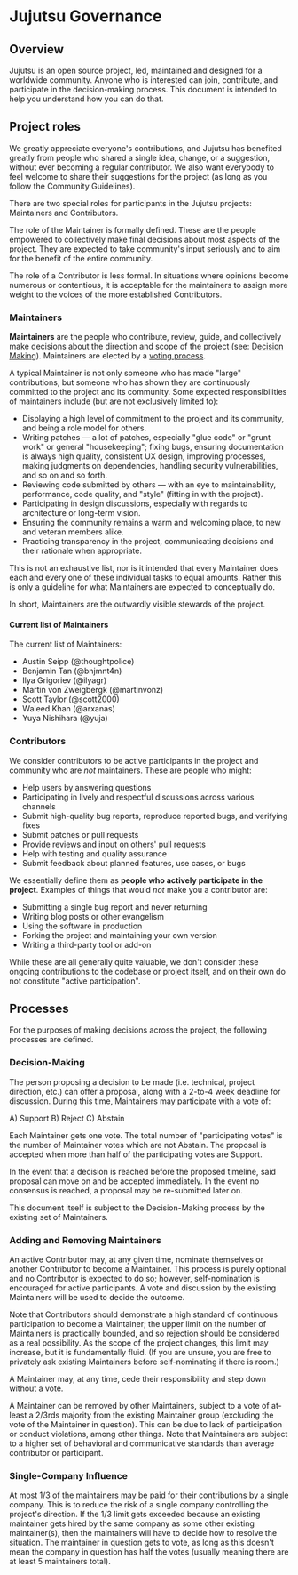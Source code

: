# Jujutsu Governance

## Overview

Jujutsu is an open source project, led, maintained and designed for a worldwide
community. Anyone who is interested can join, contribute, and participate in the
decision-making process. This document is intended to help you understand how
you can do that.

## Project roles

We greatly appreciate everyone's contributions, and Jujutsu has benefited
greatly from people who shared a single idea, change, or a suggestion, without
ever becoming a regular contributor. We also want everybody to feel welcome to
share their suggestions for the project (as long as you follow the Community
Guidelines).

There are two special roles for participants in the Jujutsu projects:
Maintainers and Contributors.

The role of the Maintainer is formally defined. These are the people empowered
to collectively make final decisions about most aspects of the project. They are
expected to take community's input seriously and to aim for the benefit of the
entire community.

The role of a Contributor is less formal. In situations where opinions become
numerous or contentious, it is acceptable for the maintainers to assign more
weight to the voices of the more established Contributors.

### Maintainers

**Maintainers** are the people who contribute, review, guide, and collectively
make decisions about the direction and scope of the project (see:
[Decision Making](#decision-making)). Maintainers are elected by a
[voting process](#adding-and-removing-maintainers).

A typical Maintainer is not only someone who has made "large" contributions, but
someone who has shown they are continuously committed to the project and its
community. Some expected responsibilities of maintainers include (but are not
exclusively limited to):

- Displaying a high level of commitment to the project and its community, and
  being a role model for others.
- Writing patches &mdash; a lot of patches, especially "glue code" or "grunt
  work" or general "housekeeping"; fixing bugs, ensuring documentation is always
  high quality, consistent UX design, improving processes, making judgments on
  dependencies, handling security vulnerabilities, and so on and so forth.
- Reviewing code submitted by others &mdash; with an eye to maintainability,
  performance, code quality, and "style" (fitting in with the project).
- Participating in design discussions, especially with regards to architecture
  or long-term vision.
- Ensuring the community remains a warm and welcoming place, to new and veteran
  members alike.
- Practicing transparency in the project, communicating decisions and their
  rationale when appropriate.


This is not an exhaustive list, nor is it intended that every Maintainer does
each and every one of these individual tasks to equal amounts. Rather this is
only a guideline for what Maintainers are expected to conceptually do.

In short, Maintainers are the outwardly visible stewards of the project.

#### Current list of Maintainers

The current list of Maintainers:

- Austin Seipp (@thoughtpolice)
- Benjamin Tan (@bnjmnt4n)
- Ilya Grigoriev (@ilyagr)
- Martin von Zweigbergk (@martinvonz)
- Scott Taylor (@scott2000)
- Waleed Khan (@arxanas)
- Yuya Nishihara (@yuja)

### Contributors

We consider contributors to be active participants in the project and community
who are _not_ maintainers. These are people who might:

- Help users by answering questions
- Participating in lively and respectful discussions across various channels
- Submit high-quality bug reports, reproduce reported bugs, and verifying fixes
- Submit patches or pull requests
- Provide reviews and input on others' pull requests
- Help with testing and quality assurance
- Submit feedback about planned features, use cases, or bugs

We essentially define them as **people who actively participate in the
project**. Examples of things that would _not_ make you a contributor are:

- Submitting a single bug report and never returning
- Writing blog posts or other evangelism
- Using the software in production
- Forking the project and maintaining your own version
- Writing a third-party tool or add-on

While these are all generally quite valuable, we don't consider these ongoing
contributions to the codebase or project itself, and on their own do not
constitute "active participation".

## Processes

For the purposes of making decisions across the project, the following processes
are defined.

### Decision-Making

The person proposing a decision to be made (i.e. technical, project direction,
etc.) can offer a proposal, along with a 2-to-4 week deadline for discussion.
During this time, Maintainers may participate with a vote of:

A) Support B) Reject C) Abstain

Each Maintainer gets one vote. The total number of "participating votes" is the
number of Maintainer votes which are not Abstain. The proposal is accepted when
more than half of the participating votes are Support.

In the event that a decision is reached before the proposed timeline, said
proposal can move on and be accepted immediately. In the event no consensus is
reached, a proposal may be re-submitted later on.

This document itself is subject to the Decision-Making process by the existing
set of Maintainers.

### Adding and Removing Maintainers

An active Contributor may, at any given time, nominate themselves or another
Contributor to become a Maintainer. This process is purely optional and no
Contributor is expected to do so; however, self-nomination is encouraged for
active participants. A vote and discussion by the existing Maintainers will be
used to decide the outcome.

Note that Contributors should demonstrate a high standard of continuous
participation to become a Maintainer; the upper limit on the number of
Maintainers is practically bounded, and so rejection should be considered as a
real possibility. As the scope of the project changes, this limit may increase,
but it is fundamentally fluid. (If you are unsure, you are free to privately ask
existing Maintainers before self-nominating if there is room.)

A Maintainer may, at any time, cede their responsibility and step down without a
vote.

A Maintainer can be removed by other Maintainers, subject to a vote of at-least
a 2/3rds majority from the existing Maintainer group (excluding the vote of the
Maintainer in question). This can be due to lack of participation or conduct
violations, among other things. Note that Maintainers are subject to a higher
set of behavioral and communicative standards than average contributor or
participant.

### Single-Company Influence

At most 1/3 of the maintainers may be paid for their contributions by a single
company. This is to reduce the risk of a single company controlling the
project's direction. If the 1/3 limit gets exceeded because an existing
maintainer gets hired by the same company as some other existing maintainer(s),
then the maintainers will have to decide how to resolve the situation. The
maintainer in question gets to vote, as long as this doesn't mean the company
in question has half the votes (usually meaning there are at least 5 maintainers
total).
